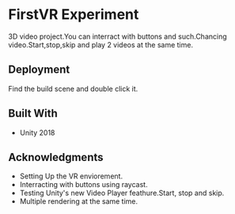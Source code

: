 # FirstVR Experiment

3D video project.You can interract with buttons and such.Chancing video.Start,stop,skip and play 2 videos at the same time.

## Deployment
Find the build scene and double click it.

## Built With
* Unity 2018

## Acknowledgments
* Setting Up the VR enviorement.
* Interracting with buttons using raycast.
* Testing Unity's new Video Player feathure.Start, stop and skip.
* Multiple rendering at the same time.
